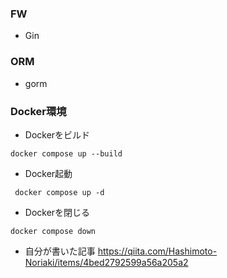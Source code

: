 ### FW
- Gin

### ORM
- gorm

### Docker環境
- Dockerをビルド
```
docker compose up --build
```

- Docker起動
```
 docker compose up -d
```
- Dockerを閉じる
```
docker compose down
```
- 自分が書いた記事
https://qiita.com/Hashimoto-Noriaki/items/4bed2792599a56a205a2
